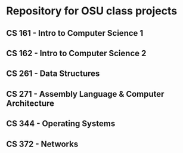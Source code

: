 # Repository for OSU class projects
## CS 161 - Intro to Computer Science 1

## CS 162 - Intro to Computer Science 2

## CS 261 - Data Structures

## CS 271 - Assembly Language & Computer Architecture

## CS 344 - Operating Systems

## CS 372 - Networks
